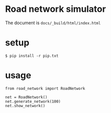 # Road network simulator
The document is `docs/_build/html/index.html`

# setup
`$ pip install -r pip.txt`

# usage
```
from road_network import RoadNetwork

net = RoadNetwork()
net.generate_network(100)
net.show_network()
```
